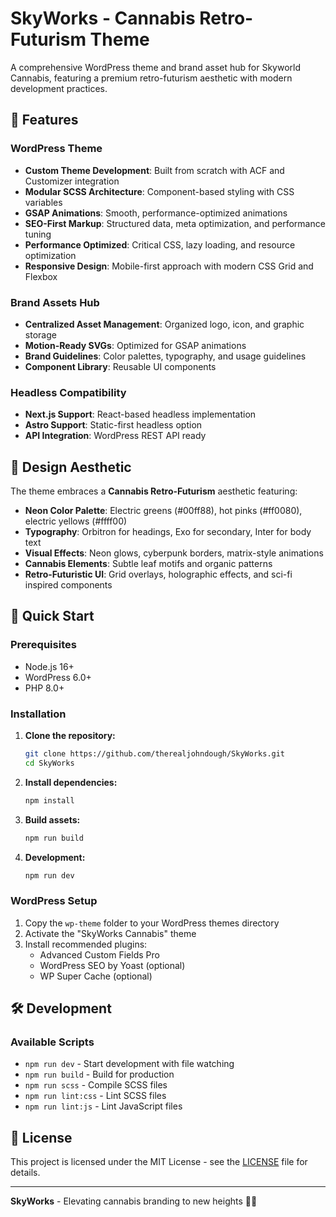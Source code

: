 # SkyWorks - Cannabis Retro-Futurism Theme

A comprehensive WordPress theme and brand asset hub for Skyworld Cannabis, featuring a premium retro-futurism aesthetic with modern development practices.

## 🌟 Features

### WordPress Theme
- **Custom Theme Development**: Built from scratch with ACF and Customizer integration
- **Modular SCSS Architecture**: Component-based styling with CSS variables
- **GSAP Animations**: Smooth, performance-optimized animations
- **SEO-First Markup**: Structured data, meta optimization, and performance tuning
- **Performance Optimized**: Critical CSS, lazy loading, and resource optimization
- **Responsive Design**: Mobile-first approach with modern CSS Grid and Flexbox

### Brand Assets Hub
- **Centralized Asset Management**: Organized logo, icon, and graphic storage
- **Motion-Ready SVGs**: Optimized for GSAP animations
- **Brand Guidelines**: Color palettes, typography, and usage guidelines
- **Component Library**: Reusable UI components

### Headless Compatibility
- **Next.js Support**: React-based headless implementation
- **Astro Support**: Static-first headless option
- **API Integration**: WordPress REST API ready

## 🎨 Design Aesthetic

The theme embraces a **Cannabis Retro-Futurism** aesthetic featuring:

- **Neon Color Palette**: Electric greens (#00ff88), hot pinks (#ff0080), electric yellows (#ffff00)
- **Typography**: Orbitron for headings, Exo for secondary, Inter for body text
- **Visual Effects**: Neon glows, cyberpunk borders, matrix-style animations
- **Cannabis Elements**: Subtle leaf motifs and organic patterns
- **Retro-Futuristic UI**: Grid overlays, holographic effects, and sci-fi inspired components

## 🚀 Quick Start

### Prerequisites
- Node.js 16+
- WordPress 6.0+
- PHP 8.0+

### Installation

1. **Clone the repository:**
   ```bash
   git clone https://github.com/therealjohndough/SkyWorks.git
   cd SkyWorks
   ```

2. **Install dependencies:**
   ```bash
   npm install
   ```

3. **Build assets:**
   ```bash
   npm run build
   ```

4. **Development:**
   ```bash
   npm run dev
   ```

### WordPress Setup

1. Copy the `wp-theme` folder to your WordPress themes directory
2. Activate the "SkyWorks Cannabis" theme
3. Install recommended plugins:
   - Advanced Custom Fields Pro
   - WordPress SEO by Yoast (optional)
   - WP Super Cache (optional)

## 🛠 Development

### Available Scripts

- `npm run dev` - Start development with file watching
- `npm run build` - Build for production
- `npm run scss` - Compile SCSS files
- `npm run lint:css` - Lint SCSS files
- `npm run lint:js` - Lint JavaScript files

## 📄 License

This project is licensed under the MIT License - see the [LICENSE](LICENSE) file for details.

---

**SkyWorks** - Elevating cannabis branding to new heights 🚀🌿
